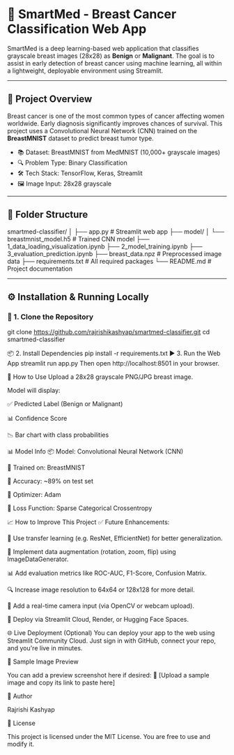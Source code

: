 # 🧠 SmartMed - Breast Cancer Classification Web App

SmartMed is a deep learning-based web application that classifies grayscale breast images (28x28) as **Benign** or **Malignant**. The goal is to assist in early detection of breast cancer using machine learning, all within a lightweight, deployable environment using Streamlit.

---

## 🚀 Project Overview

Breast cancer is one of the most common types of cancer affecting women worldwide. Early diagnosis significantly improves chances of survival. This project uses a Convolutional Neural Network (CNN) trained on the **BreastMNIST** dataset to predict breast tumor type.

- 📚 Dataset: BreastMNIST from MedMNIST (10,000+ grayscale images)
- 🔍 Problem Type: Binary Classification
- 🛠️ Tech Stack: TensorFlow, Keras, Streamlit
- 🖼️ Image Input: 28x28 grayscale

---

## 📁 Folder Structure

smartmed-classifier/
│
├── app.py # Streamlit web app
├── model/
│ └── breastmnist_model.h5 # Trained CNN model
├── 1_data_loading_visualization.ipynb
├── 2_model_training.ipynb
├── 3_evaluation_prediction.ipynb
├── breast_data.npz # Preprocessed image data
├── requirements.txt # All required packages
└── README.md # Project documentation


---

## ⚙️ Installation & Running Locally

### 🔧 1. Clone the Repository

git clone https://github.com/rajrishikashyap/smartmed-classifier.git
cd smartmed-classifier

📦 2. Install Dependencies
pip install -r requirements.txt
▶️ 3. Run the Web App
streamlit run app.py
Then open http://localhost:8501 in your browser.

🧪 How to Use
Upload a 28x28 grayscale PNG/JPG breast image.

Model will display:

✅ Predicted Label (Benign or Malignant)

📊 Confidence Score

📉 Bar chart with class probabilities

📊 Model Info
📦 Model: Convolutional Neural Network (CNN)

🧠 Trained on: BreastMNIST

🧪 Accuracy: ~89% on test set

🎯 Optimizer: Adam

🔢 Loss Function: Sparse Categorical Crossentropy

📈 How to Improve This Project
✅ Future Enhancements:

📌 Use transfer learning (e.g. ResNet, EfficientNet) for better generalization.

🔁 Implement data augmentation (rotation, zoom, flip) using ImageDataGenerator.

📊 Add evaluation metrics like ROC-AUC, F1-Score, Confusion Matrix.

🔍 Increase image resolution to 64x64 or 128x128 for more detail.

🧪 Add a real-time camera input (via OpenCV or webcam upload).

🔄 Deploy via Streamlit Cloud, Render, or Hugging Face Spaces.

🌐 Live Deployment (Optional)
You can deploy your app to the web using Streamlit Community Cloud. Just sign in with GitHub, connect your repo, and you're live in minutes.


💾 Sample Image Preview

You can add a preview screenshot here if desired:
📸 [Upload a sample image and copy its link to paste here]

🧠 Author

Rajrishi Kashyap

📝 License

This project is licensed under the MIT License. You are free to use and modify it.


